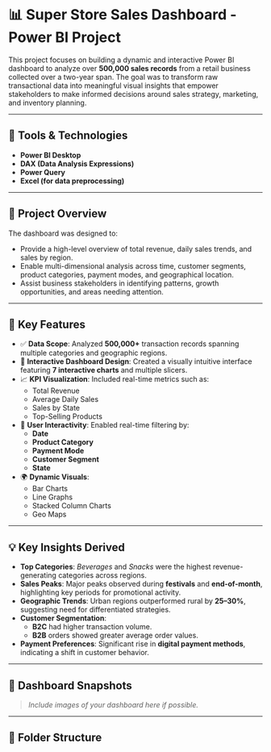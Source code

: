 # 📊 Super Store Sales Dashboard - Power BI Project

This project focuses on building a dynamic and interactive Power BI dashboard to analyze over **500,000 sales records** from a retail business collected over a two-year span. The goal was to transform raw transactional data into meaningful visual insights that empower stakeholders to make informed decisions around sales strategy, marketing, and inventory planning.

---

## 🔧 Tools & Technologies
- **Power BI Desktop**
- **DAX (Data Analysis Expressions)**
- **Power Query**
- **Excel (for data preprocessing)**

---

## 🧠 Project Overview

The dashboard was designed to:
- Provide a high-level overview of total revenue, daily sales trends, and sales by region.
- Enable multi-dimensional analysis across time, customer segments, product categories, payment modes, and geographical location.
- Assist business stakeholders in identifying patterns, growth opportunities, and areas needing attention.

---

## 📌 Key Features

- ✅ **Data Scope**: Analyzed **500,000+** transaction records spanning multiple categories and geographic regions.
- 🎨 **Interactive Dashboard Design**: Created a visually intuitive interface featuring **7 interactive charts** and multiple slicers.
- 📈 **KPI Visualization**: Included real-time metrics such as:
  - Total Revenue
  - Average Daily Sales
  - Sales by State
  - Top-Selling Products
- 🔄 **User Interactivity**: Enabled real-time filtering by:
  - **Date**
  - **Product Category**
  - **Payment Mode**
  - **Customer Segment**
  - **State**
- 🌍 **Dynamic Visuals**:
  - Bar Charts
  - Line Graphs
  - Stacked Column Charts
  - Geo Maps

---

## 💡 Key Insights Derived

- **Top Categories**: _Beverages_ and _Snacks_ were the highest revenue-generating categories across regions.
- **Sales Peaks**: Major peaks observed during **festivals** and **end-of-month**, highlighting key periods for promotional activity.
- **Geographic Trends**: Urban regions outperformed rural by **25–30%**, suggesting need for differentiated strategies.
- **Customer Segmentation**: 
  - **B2C** had higher transaction volume.
  - **B2B** orders showed greater average order values.
- **Payment Preferences**: Significant rise in **digital payment methods**, indicating a shift in customer behavior.

---

## 📸 Dashboard Snapshots

> _Include images of your dashboard here if possible._

---

## 📂 Folder Structure

